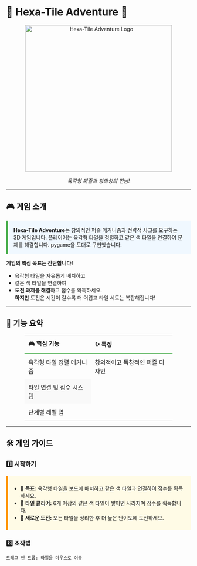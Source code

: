 # 🌟 **Hexa-Tile Adventure** 🌟  
<div align="center">
  <img src="/Users/jeong-minuk/Desktop/2-2/OpenSourceSoftware/OpenSourceSoftware/hex_01.png" alt="Hexa-Tile Adventure Logo" width="400">
  <p><i>육각형 퍼즐과 창의성의 만남!</i></p>
</div>

---

## 🎮 **게임 소개**

<div style="background-color:#f0f8ff; border-left:5px solid #4caf50; padding:15px; margin:15px 0;">
  <b>Hexa-Tile Adventure</b>는 창의적인 퍼즐 메커니즘과 전략적 사고를 요구하는 3D 게임입니다.  
  플레이어는 육각형 타일을 정렬하고 같은 색 타일을 연결하여 문제를 해결합니다.  
  pygame을 토대로 구현했습니다.
</div>

**게임의 핵심 목표는 간단합니다!**  
- 육각형 타일을 자유롭게 배치하고  
- 같은 색 타일을 연결하여  
- **도전 과제를 해결**하고 점수를 획득하세요.  
**하지만** 도전은 시간이 갈수록 더 어렵고 타일 세트는 복잡해집니다!

---

## 🌈 **기능 요약**

<div align="center">
  <table style="border-collapse: collapse; width: 80%; text-align: left; font-size: 16px;">
    <thead>
      <tr style="border-bottom: 2px solid #4caf50;">
        <th style="padding: 10px;">🎮 핵심 기능</th>
        <th style="padding: 10px;">✨ 특징</th>
      </tr>
    </thead>
    <tbody>
      <tr>
        <td style="padding: 10px;">육각형 타일 정렬 메커니즘</td>
        <td style="padding: 10px;">창의적이고 독창적인 퍼즐 디자인</td>
      </tr>
      <tr style="background-color: #f9f9f9;">
        <td style="padding: 10px;">타일 연결 및 점수 시스템</td>
      </tr>
      <tr>
        <td style="padding: 10px;">단계별 레벨 업</td>
      </tr>
    </tbody>
  </table>
</div>

---

## 🛠️ **게임 가이드**

### **1️⃣ 시작하기**
<div style="padding: 10px; border-left: 5px solid #ff9800; background-color: #fffbe6; margin: 15px 0;">
  <ul>
    <li>🎯 <b>목표:</b> 육각형 타일을 보드에 배치하고 같은 색 타일과 연결하여 점수를 획득하세요.</li>
    <li>🚀 <b>타일 클리어:</b> 6개 이상의 같은 색 타일이 쌓이면 사라지며 점수를 획득합니다.</li>
    <li>🔄 <b>새로운 도전:</b> 모든 타일을 정리한 후 더 높은 난이도에 도전하세요.</li>
  </ul>
</div>

### **2️⃣ 조작법**
```bash
드래그 앤 드롭: 타일을 마우스로 이동